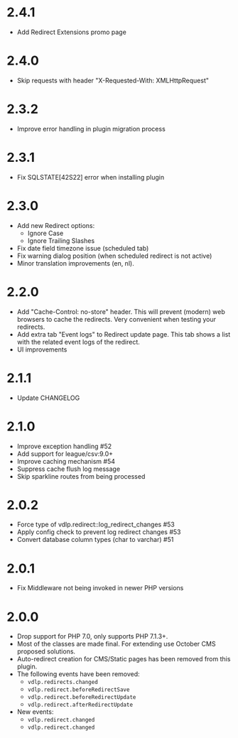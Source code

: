 # 2.4.1

* Add Redirect Extensions promo page

# 2.4.0

* Skip requests with header "X-Requested-With: XMLHttpRequest"

# 2.3.2

* Improve error handling in plugin migration process

# 2.3.1

* Fix SQLSTATE[42S22] error when installing plugin

# 2.3.0

* Add new Redirect options:
    * Ignore Case
    * Ignore Trailing Slashes
* Fix date field timezone issue (scheduled tab)
* Fix warning dialog position (when scheduled redirect is not active)
* Minor translation improvements (en, nl).

# 2.2.0

* Add "Cache-Control: no-store" header. This will prevent (modern) web browsers to cache the redirects. Very convenient when testing your redirects.
* Add extra tab "Event logs" to Redirect update page. This tab shows a list with the related event logs of the redirect.
* UI improvements

# 2.1.1

* Update CHANGELOG

# 2.1.0

* Improve exception handling #52
* Add support for league/csv:9.0+
* Improve caching mechanism #54
* Suppress cache flush log message
* Skip sparkline routes from being processed

# 2.0.2

* Force type of vdlp.redirect::log_redirect_changes #53
* Apply config check to prevent log redirect changes #53
* Convert database column types (char to varchar) #51

# 2.0.1

* Fix Middleware not being invoked in newer PHP versions

# 2.0.0

* Drop support for PHP 7.0, only supports PHP 7.1.3+.
* Most of the classes are made final. For extending use October CMS proposed solutions.
* Auto-redirect creation for CMS/Static pages has been removed from this plugin.
* The following events have been removed:
    * `vdlp.redirects.changed`
    * `vdlp.redirect.beforeRedirectSave`
    * `vdlp.redirect.beforeRedirectUpdate`
    * `vdlp.redirect.afterRedirectUpdate`
* New events:
    * `vdlp.redirect.changed`
    * `vdlp.redirect.changed`
